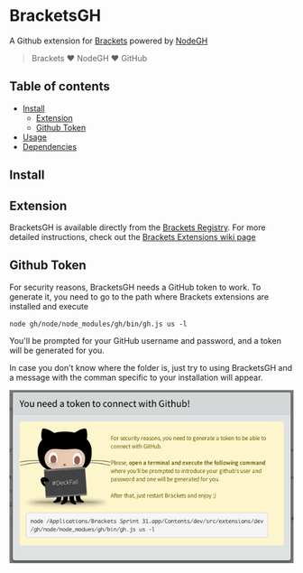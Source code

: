 # BracketsGH

A Github extension for [Brackets](http://brackets.io/) powered by [NodeGH](http://nodegh.io/)

> Brackets ❤ NodeGH ❤ GitHub

## Table of contents

* [Install](#install)
    * [Extension](#extension)
    * [Github Token](#github-token)
* [Usage](#usage)
* [Dependencies](#dependencies)

## Install

## Extension

BracketsGH is available directly from the [Brackets Registry](https://brackets-registry.aboutweb.com/). For more detailed instructions, check out the [Brackets Extensions wiki page](https://github.com/adobe/brackets/wiki/Brackets-Extensions)

## Github Token

For security reasons, BracketsGH needs a GitHub token to work. To generate it, you need to go to the path where Brackets extensions are installed and execute

    node gh/node/node_modules/gh/bin/gh.js us -l

You'll be prompted for your GitHub username and password, and a token will be generated for you.

In case you don't know where the folder is, just try to using BracketsGH and a message with the comman specific to your installation will appear.

![NoToken](help/notoken.png)
